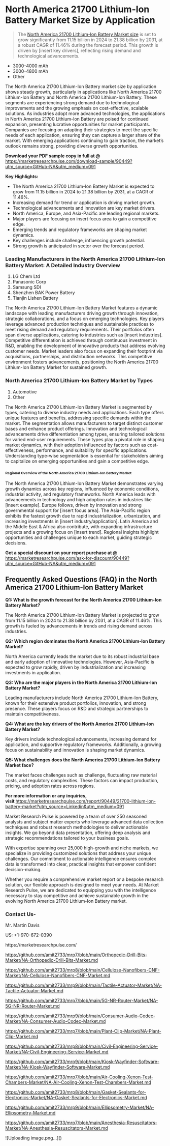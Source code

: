<h1>North America 21700 Lithium-Ion Battery Market&nbsp;Size by Application</h1><blockquote><p>The <a href="https://marketresearchpulse.com/download-sample/90449?utm_source=GitHub-NA&amp;utm_medium=091">North America 21700 Lithium-Ion Battery Market size</a> is set to grow significantly from 11.15 billion in 2024 to 21.38 billion by 2031, at a robust CAGR of 11.46% during the forecast period. This growth is driven by [insert key drivers], reflecting rising demand and technological advancements.</p></blockquote><ul><li>3000-4000 mAh<li> 3000-4800 mAh<li> Other</li></ul><p>The North America 21700 Lithium-Ion Battery market size by application shows steady growth, particularly in applications like North America 21700 Lithium-Ion Battery and North America 21700 Lithium-Ion Battery. These segments are experiencing strong demand due to technological improvements and the growing emphasis on cost-effective, scalable solutions. As industries adopt more advanced technologies, the applications in North America 21700 Lithium-Ion Battery are poised for continued expansion, presenting lucrative opportunities for market participants. Companies are focusing on adapting their strategies to meet the specific needs of each application, ensuring they can capture a larger share of the market. With emerging applications continuing to gain traction, the market’s outlook remains strong, providing diverse growth opportunities.</p><p><strong>Download your PDF sample copy in full at @ </strong><a href="https://marketresearchpulse.com/download-sample/90449?utm_source=GitHub-NA&amp;utm_medium=091">https://marketresearchpulse.com/download-sample/90449?utm_source=GitHub-NA&amp;utm_medium=091</a></p><p><strong>Key Highlights: </strong></p><ul><li>The North America 21700 Lithium-Ion Battery Market is expected to grow from 11.15 billion in 2024 to 21.38 billion by 2031, at a CAGR of 11.46%.</li><li>Increasing demand for trend or application is driving market growth.</li><li>Technological advancements and innovation are key market drivers.</li><li>North America, Europe, and Asia-Pacific are leading regional markets.</li><li>Major players are focusing on insert focus area to gain a competitive edge.</li><li>Emerging trends and regulatory frameworks are shaping market dynamics.</li><li>Key challenges include challenge, influencing growth potential.</li><li>Strong growth is anticipated in sector over the forecast period.</li></ul><h3>Leading Manufacturers in the North America 21700 Lithium-Ion Battery Market: A Detailed Industry Overview</h3><ol><li>LG Chem Ltd</li><li>Panasonic Corp</li><li>Samsung SDI</li><li>Shenzhen BAK Power Battery</li><li>Tianjin Lishen Battery</li></ol><div class="flex max-w-full flex-col flex-grow"><div class="min-h-8 text-message flex w-full flex-col items-end gap-2 whitespace-normal break-words [.text-message+&amp;]:mt-5" dir="auto" data-message-author-role="assistant" data-message-id="fd8432e4-4910-450d-b182-61b7bfb0a01f" data-message-model-slug="gpt-4o"><div class="flex w-full flex-col gap-1 empty:hidden first:pt-[3px]"><div class="markdown prose w-full break-words dark:prose-invert light"><p>The North America 21700 Lithium-Ion Battery Market features a dynamic landscape with leading manufacturers driving growth through innovation, strategic collaborations, and a focus on emerging technologies. Key players leverage advanced production techniques and sustainable practices to meet rising demand and regulatory requirements. Their portfolios often span diverse applications, catering to industries such as [insert industries]. Competitive differentiation is achieved through continuous investment in R&amp;D, enabling the development of innovative products that address evolving customer needs. Market leaders also focus on expanding their footprint via acquisitions, partnerships, and distribution networks. This competitive environment fosters advancements, positioning the North America 21700 Lithium-Ion Battery Market for sustained growth.</p></div></div></div></div><h3>North America 21700 Lithium-Ion Battery Market by Types</h3><ol><li>Automotive<li> Other</li></ol><div class="flex max-w-full flex-col flex-grow"><div class="min-h-8 text-message flex w-full flex-col items-end gap-2 whitespace-normal break-words [.text-message+&amp;]:mt-5" dir="auto" data-message-author-role="assistant" data-message-id="084470be-0bb7-4664-bddf-5156b4f41249" data-message-model-slug="gpt-4o-mini"><div class="flex w-full flex-col gap-1 empty:hidden first:pt-[3px]"><div class="markdown prose w-full break-words dark:prose-invert light"><p>The North America 21700 Lithium-Ion Battery Market is segmented by types, catering to diverse industry needs and applications. Each type offers unique features and benefits, addressing specific demands within the market. The segmentation allows manufacturers to target distinct customer bases and enhance product offerings. Innovation and technological advancements drive differentiation among types, ensuring tailored solutions for varied end-user requirements. These types play a pivotal role in shaping market dynamics, with their adoption influenced by factors such as cost-effectiveness, performance, and suitability for specific applications. Understanding type-wise segmentation is essential for stakeholders aiming to capitalize on emerging opportunities and gain a competitive edge.</p></div></div></div></div><h3><span style="font-size: 11px;">Regional Overview of the North America 21700 Lithium-Ion Battery Market</span></h3><div class="flex max-w-full flex-col flex-grow"><div class="min-h-8 text-message flex w-full flex-col items-end gap-2 whitespace-normal break-words [.text-message+&amp;]:mt-5" dir="auto" data-message-author-role="assistant" data-message-id="e9038762-ce64-4e30-91c9-9bd413514231" data-message-model-slug="gpt-4o-mini"><div class="flex w-full flex-col gap-1 empty:hidden first:pt-[3px]"><div class="markdown prose w-full break-words dark:prose-invert light"><p>The North America 21700 Lithium-Ion Battery Market demonstrates varying growth dynamics across key regions, influenced by economic conditions, industrial activity, and regulatory frameworks. North America leads with advancements in technology and high adoption rates in industries like [insert example]. Europe follows, driven by innovation and strong governmental support for [insert focus area]. The Asia-Pacific region exhibits the fastest growth due to rapid industrialization, urbanization, and increasing investments in [insert industry/application]. Latin America and the Middle East &amp; Africa also contribute, with expanding infrastructure projects and a growing focus on [insert trend]. Regional insights highlight opportunities and challenges unique to each market, guiding strategic decisions.</p></div></div></div></div><p><strong>Get a special discount on your report purchase at @ </strong><a href="https://marketresearchpulse.com/ask-for-discount/90449?utm_source=GitHub-NA&amp;utm_medium=091">https://marketresearchpulse.com/ask-for-discount/90449?utm_source=GitHub-NA&amp;utm_medium=091</a></p><h2>Frequently Asked Questions (FAQ) in the North America 21700 Lithium-Ion Battery Market</h2><p><strong>Q1: What is the growth forecast for the North America 21700 Lithium-Ion Battery Market?</strong></p><p>The North America 21700 Lithium-Ion Battery Market is projected to grow from 11.15 billion in 2024 to 21.38 billion by 2031, at a CAGR of 11.46%. This growth is fueled by advancements in trends and rising demand across industries.</p><p><strong>Q2: Which region dominates the North America 21700 Lithium-Ion Battery Market?</strong></p><p>North America currently leads the market due to its robust industrial base and early adoption of innovative technologies. However, Asia-Pacific is expected to grow rapidly, driven by industrialization and increasing investments in application.</p><p><strong>Q3: Who are the major players in the North America 21700 Lithium-Ion Battery Market?</strong></p><p>Leading manufacturers include North America 21700 Lithium-Ion Battery, known for their extensive product portfolios, innovation, and strong presence. These players focus on R&amp;D and strategic partnerships to maintain competitiveness.</p><p><strong>Q4: What are the key drivers of the North America 21700 Lithium-Ion Battery Market?</strong></p><p>Key drivers include technological advancements, increasing demand for application, and supportive regulatory frameworks. Additionally, a growing focus on sustainability and innovation is shaping market dynamics.</p><p><strong>Q5: What challenges does the North America 21700 Lithium-Ion Battery Market face?</strong></p><p>The market faces challenges such as challenge, fluctuating raw material costs, and regulatory complexities. These factors can impact production, pricing, and adoption rates across regions.</p><p><strong>For more information or any inquiries, visit&nbsp;</strong><a href="https://marketresearchpulse.com/report/90449/21700-lithium-ion-battery-market?utm_source=Linkedin&utm_medium=091">https://marketresearchpulse.com/report/90449/21700-lithium-ion-battery-market?utm_source=Linkedin&utm_medium=091</a></p><p>Market Research Pulse is powered by a team of over 250 seasoned analysts and subject matter experts who leverage advanced data collection techniques and robust research methodologies to deliver actionable insights. We go beyond data presentation, offering deep analysis and strategic recommendations tailored to your business goals.</p><p>With expertise spanning over 25,000 high-growth and niche markets, we specialize in providing customized solutions that address your unique challenges. Our commitment to actionable intelligence ensures complex data is transformed into clear, practical insights that empower confident decision-making.</p><p>Whether you require a comprehensive market report or a bespoke research solution, our flexible approach is designed to meet your needs. At Market Research Pulse, we are dedicated to equipping you with the intelligence necessary to stay competitive and achieve sustainable growth in the evolving North America 21700 Lithium-Ion Battery market.</p><h3><strong>Contact Us-</strong></h3><p>Mr. Martin Davis</p><p>US: +1-970-672-0390</p><p>https://marketresearchpulse.com/</p><p><a href="https://github.com/amit2733/mrp7/blob/main/Orthopedic-Drill-Bits-Market/NA-Orthopedic-Drill-Bits-Market.md">https://github.com/amit2733/mrp7/blob/main/Orthopedic-Drill-Bits-Market/NA-Orthopedic-Drill-Bits-Market.md</a></p><p><a href="https://github.com/amit2733/mrp8/blob/main/Cellulose-Nanofibers-CNF-Market/NA-Cellulose-Nanofibers-CNF-Market.md">https://github.com/amit2733/mrp8/blob/main/Cellulose-Nanofibers-CNF-Market/NA-Cellulose-Nanofibers-CNF-Market.md</a></p><p><a href="https://github.com/amit2733/mrp9/blob/main/Tactile-Actuator-Market/NA-Tactile-Actuator-Market.md">https://github.com/amit2733/mrp9/blob/main/Tactile-Actuator-Market/NA-Tactile-Actuator-Market.md</a></p><p><a href="https://github.com/amit2733/mrp7/blob/main/5G-NR-Router-Market/NA-5G-NR-Router-Market.md">https://github.com/amit2733/mrp7/blob/main/5G-NR-Router-Market/NA-5G-NR-Router-Market.md</a></p><p><a href="https://github.com/amit2733/mrp9/blob/main/Consumer-Audio-Codec-Market/NA-Consumer-Audio-Codec-Market.md">https://github.com/amit2733/mrp9/blob/main/Consumer-Audio-Codec-Market/NA-Consumer-Audio-Codec-Market.md</a></p><p><a href="https://github.com/amit2733/mrp7/blob/main/Plant-Clip-Market/NA-Plant-Clip-Market.md">https://github.com/amit2733/mrp7/blob/main/Plant-Clip-Market/NA-Plant-Clip-Market.md</a></p><p><a href="https://github.com/amit2733/mrp8/blob/main/Civil-Engineering-Service-Market/NA-Civil-Engineering-Service-Market.md">https://github.com/amit2733/mrp8/blob/main/Civil-Engineering-Service-Market/NA-Civil-Engineering-Service-Market.md</a></p><p><a href="https://github.com/amit2733/mrp9/blob/main/Kiosk-Wayfinder-Software-Market/NA-Kiosk-Wayfinder-Software-Market.md">https://github.com/amit2733/mrp9/blob/main/Kiosk-Wayfinder-Software-Market/NA-Kiosk-Wayfinder-Software-Market.md</a></p><p><a href="https://github.com/amit2733/mrp7/blob/main/Air-Cooling-Xenon-Test-Chambers-Market/NA-Air-Cooling-Xenon-Test-Chambers-Market.md">https://github.com/amit2733/mrp7/blob/main/Air-Cooling-Xenon-Test-Chambers-Market/NA-Air-Cooling-Xenon-Test-Chambers-Market.md</a></p><p><a href="https://github.com/amit2733/mrp8/blob/main/Gasket-Sealants-for-Electronics-Market/NA-Gasket-Sealants-for-Electronics-Market.md">https://github.com/amit2733/mrp8/blob/main/Gasket-Sealants-for-Electronics-Market/NA-Gasket-Sealants-for-Electronics-Market.md</a></p><p><a href="https://github.com/amit2733/mrp9/blob/main/Ellipsometry-Market/NA-Ellipsometry-Market.md">https://github.com/amit2733/mrp9/blob/main/Ellipsometry-Market/NA-Ellipsometry-Market.md</a></p><p><a href="https://github.com/amit2733/mrp7/blob/main/Anesthesia-Resuscitators-Market/NA-Anesthesia-Resuscitators-Market.md">https://github.com/amit2733/mrp7/blob/main/Anesthesia-Resuscitators-Market/NA-Anesthesia-Resuscitators-Market.md</a></p>
![Uploading image.png…]()
